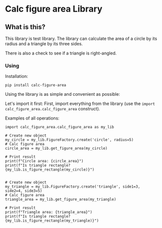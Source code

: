 # Calc figure area Library #

## What is this? ##
This library is test library.
The library can calculate the area of a circle by its radius 
and a triangle by its three sides.

There is also a check to see if a triangle is right-angled.

### Using ###
Installation:
```
pip install calc-figure-area
```

Using the library is as simple and convenient as possible:

Let's import it first:
First, import everything from the library (use the `import calc_figure_area.calc_figure_area` construct).

Examples of all operations:
```
import calc_figure_area.calc_figure_area as my_lib

# Create new object
my_circle = my_lib.FigureFactory.create('circle', radius=5)
# Calc figure area
circle_area = my_lib.get_figure_area(my_circle)

# Print result
print(f"Circle area: {circle_area}")
print(f"Is triangle rectangle? {my_lib.is_figure_rectangle(my_circle)}")


# Create new object
my_triangle = my_lib.FigureFactory.create('triangle', side1=3, side2=4, side3=5)
# Calc figure area
triangle_area = my_lib.get_figure_area(my_triangle)

# Print result
print(f"Triangle area: {triangle_area}")
print(f"Is triangle rectangle? {my_lib.is_figure_rectangle(my_triangle)}")

```
